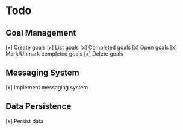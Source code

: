 # Todo

## Goal Management

[x] Create goals
[x] List goals
  [x] Completed goals
  [x] Open goals
[x] Mark/Unmark completed goals
[x] Delete goals

## Messaging System

[x] Implement messaging system

## Data Persistence

[x] Persist data
